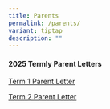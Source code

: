 ```yaml
---
title: Parents
permalink: /parents/
variant: tiptap
description: ""
---
```

<h4>2025 Termly Parent Letters</h4>
<p></p>
<p><a href="https://drive.google.com/file/d/1kWax3r-WAeU2Q-RqaiJf1TvaSLqQNlJj/view?usp=sharing" rel="noopener nofollow" target="_blank">Term 1 Parent Letter</a>
</p>
<p><a href="https://drive.google.com/file/d/14MHTqcagZrVuqrU9CREO3ZPh8VogfVJH/view?usp=sharing" rel="noopener nofollow" target="_blank">Term 2 Parent Letter</a>
</p>
<p></p>